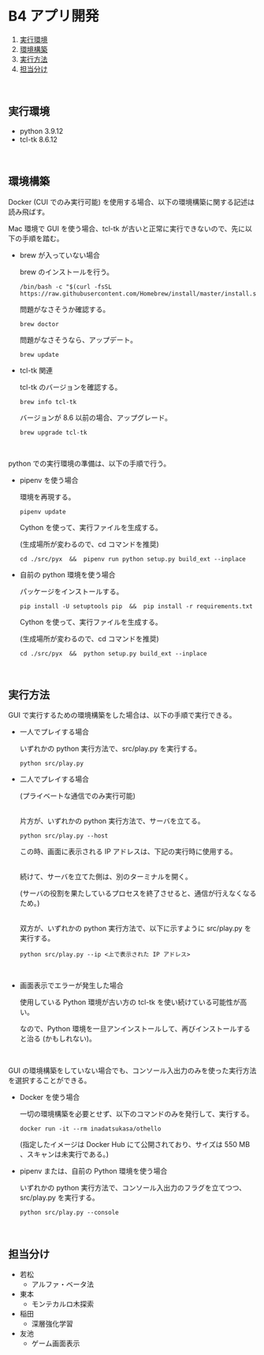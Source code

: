 <!-- omit in toc -->
# B4 アプリ開発

1. [実行環境](#実行環境)
2. [環境構築](#環境構築)
3. [実行方法](#実行方法)
4. [担当分け](#担当分け)


<br>


## 実行環境

- python 3.9.12
- tcl-tk 8.6.12


<br>


## 環境構築

Docker (CUI でのみ実行可能) を使用する場合、以下の環境構築に関する記述は読み飛ばす。

Mac 環境で GUI を使う場合、tcl-tk が古いと正常に実行できないので、先に以下の手順を踏む。

- brew が入っていない場合

  brew のインストールを行う。
  ```
  /bin/bash -c "$(curl -fsSL https://raw.githubusercontent.com/Homebrew/install/master/install.sh)"
  ```
  問題がなさそうか確認する。
  ```
  brew doctor
  ```
  問題がなさそうなら、アップデート。
  ```
  brew update
  ```

- tcl-tk 関連

  tcl-tk のバージョンを確認する。
  ```
  brew info tcl-tk
  ```
  バージョンが 8.6 以前の場合、アップグレード。
  ```
  brew upgrade tcl-tk
  ```


<br>


python での実行環境の準備は、以下の手順で行う。

- pipenv を使う場合

  環境を再現する。
  ```
  pipenv update
  ```
  Cython を使って、実行ファイルを生成する。

  (生成場所が変わるので、cd コマンドを推奨)
  ```
  cd ./src/pyx  &&  pipenv run python setup.py build_ext --inplace
  ```

- 自前の python 環境を使う場合

  パッケージをインストールする。
  ```
  pip install -U setuptools pip  &&  pip install -r requirements.txt
  ```
  Cython を使って、実行ファイルを生成する。

  (生成場所が変わるので、cd コマンドを推奨)
  ```
  cd ./src/pyx  &&  python setup.py build_ext --inplace
  ```


<br>


## 実行方法

GUI で実行するための環境構築をした場合は、以下の手順で実行できる。

- 一人でプレイする場合

  いずれかの python 実行方法で、src/play.py を実行する。
  ```
  python src/play.py
  ```

- 二人でプレイする場合

  (プライベートな通信でのみ実行可能)
  <br>
  <br>

  片方が、いずれかの python 実行方法で、サーバを立てる。
  ```
  python src/play.py --host
  ```
  この時、画面に表示される IP アドレスは、下記の実行時に使用する。
  <br>
  <br>

  続けて、サーバを立てた側は、別のターミナルを開く。

  (サーバの役割を果たしているプロセスを終了させると、通信が行えなくなるため。)
  <br>
  <br>

  双方が、いずれかの python 実行方法で、以下に示すように src/play.py を実行する。
  ```
  python src/play.py --ip <上で表示された IP アドレス>
  ```


<br>


- 画面表示でエラーが発生した場合

  使用している Python 環境が古い方の tcl-tk を使い続けている可能性が高い。

  なので、Python 環境を一旦アンインストールして、再びインストールすると治る (かもしれない)。


<br>


GUI の環境構築をしていない場合でも、コンソール入出力のみを使った実行方法を選択することができる。

- Docker を使う場合

  一切の環境構築を必要とせず、以下のコマンドのみを発行して、実行する。
  ```
  docker run -it --rm inadatsukasa/othello
  ```
  (指定したイメージは Docker Hub にて公開されており、サイズは 550 MB 、スキャンは未実行である。)

- pipenv または、自前の Python 環境を使う場合

  いずれかの python 実行方法で、コンソール入出力のフラグを立てつつ、src/play.py を実行する。
  ```
  python src/play.py --console
  ```


<br>


## 担当分け

- 若松
  - アルファ・ベータ法
- 東本
  - モンテカルロ木探索
- 稲田
  - 深層強化学習
- 友池
  - ゲーム画面表示
